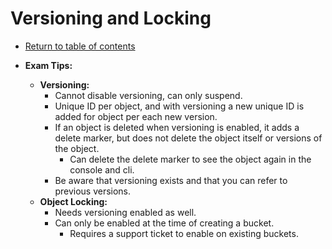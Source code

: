 # Versioning and Locking

* [Return to table of contents](../../../README.md)

* **Exam Tips:**
  * **Versioning:**
    * Cannot disable versioning, can only suspend.
    * Unique ID per object, and with versioning a new unique ID is added for   object per each new version.
    * If an object is deleted when versioning is enabled, it adds a delete marker, but does not delete the object itself or versions of the object.
      * Can delete the delete marker to see the object again in the console and cli.
    * Be aware that versioning exists and that you can refer to previous versions.
  * **Object Locking:**
    * Needs versioning enabled as well.
    * Can only be enabled at the time of creating a bucket.
      * Requires a support ticket to enable on existing buckets.
